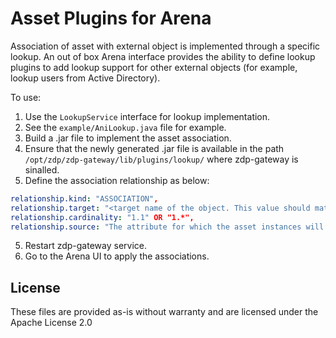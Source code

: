 # Asset Plugins for Arena

Association of asset with external object is implemented through a specific lookup. An out of box Arena interface provides the ability to define lookup plugins to add lookup support for other external objects (for example, lookup users from Active Directory).

To use:

1. Use the `LookupService` interface for lookup implementation.
2. See the `example/AniLookup.java` file for example.
3. Build a .jar file to implement the asset association.
4. Ensure that the newly generated .jar file is available in the path `/opt/zdp/zdp-gateway/lib/plugins/lookup/` where zdp-gateway is sinalled.
4. Define the association relationship as below:
```yaml
relationship.kind: "ASSOCIATION",
relationship.target: "<target name of the object. This value should match the string getType method of the plugin returns.>",
relationship.cardinality: "1.1" OR "1.*",
relationship.source: "The attribute for which the asset instances will be listed out from the target asset type. "
```
5. Restart zdp-gateway service.
6. Go to the Arena UI to apply the associations.

## License

These files are provided as-is without warranty and are licensed under the Apache License 2.0